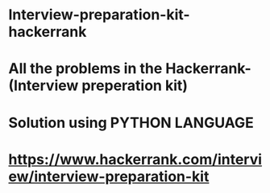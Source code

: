 # Interview-preparation-kit-hackerrank
# All the problems in the Hackerrank-(Interview preperation kit) 
# Solution using PYTHON LANGUAGE
 # https://www.hackerrank.com/interview/interview-preparation-kit
